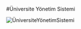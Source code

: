 #Üniversite Yönetim Sistemi


![ÜniversiteYönetimSistemi](https://user-images.githubusercontent.com/89912656/167474170-70c4c580-a2d0-4a4b-a51a-890e2fd27afc.png)
